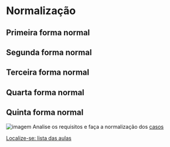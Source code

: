 # Normalização

## Primeira forma normal

## Segunda forma normal

## Terceira forma normal

## Quarta forma normal

## Quinta forma normal
![imagem](https://github.com/tmenegaz/db_dendezeiros/blob/master/assunto/img/Koala.jpg)
Analise os requisitos e faça a normalização dos [casos](https://github.com/tmenegaz/db_dendezeiros/blob/master/assunto/casos.md#estudos-de-caso)

[Localize-se: lista das aulas](https://github.com/tmenegaz/db_dendezeiros/blob/master/assunto/lista.md#lista-de-aulas)
